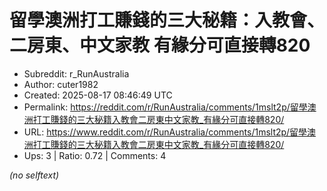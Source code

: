 # 留學澳洲打工賺錢的三大秘籍：入教會、二房東、中文家教 有緣分可直接轉820

- Subreddit: r_RunAustralia
- Author: cuter1982
- Created: 2025-08-17 08:46:49 UTC
- Permalink: https://reddit.com/r/RunAustralia/comments/1mslt2p/留學澳洲打工賺錢的三大秘籍入教會二房東中文家教_有緣分可直接轉820/
- URL: https://www.reddit.com/r/RunAustralia/comments/1mslt2p/留學澳洲打工賺錢的三大秘籍入教會二房東中文家教_有緣分可直接轉820/
- Ups: 3 | Ratio: 0.72 | Comments: 4

_(no selftext)_
